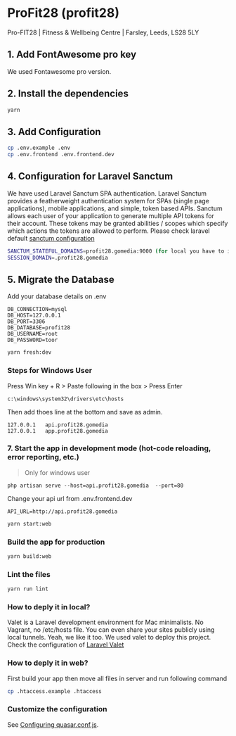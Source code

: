 # ProFit28 (profit28)

Pro-FIT28 | Fitness & Wellbeing Centre | Farsley, Leeds, LS28 5LY

## 1. Add FontAwesome pro key

We used Fontawesome pro version.

## 2. Install the dependencies

```bash
yarn
```

## 3. Add Configuration

```bash
cp .env.example .env
cp .env.frontend .env.frontend.dev
```

## 4. Configuration for Laravel Sanctum

We have used Laravel Sanctum SPA authentication. Laravel Sanctum provides a featherweight
authentication system for SPAs (single page applications), mobile applications, and simple, token
based APIs. Sanctum allows each user of your application to generate multiple API tokens for their
account. These tokens may be granted abilities / scopes which specify which actions the tokens are
allowed to perform. Please check laravel default
[sanctum configuration](https://laravel.com/docs/9.x/sanctum#spa-authentication)

```bash
SANCTUM_STATEFUL_DOMAINS=profit28.gomedia:9000 (for local you have to include your port)
SESSION_DOMAIN=.profit28.gomedia
```

## 5. Migrate the Database

Add your database details on .env

```
DB_CONNECTION=mysql
DB_HOST=127.0.0.1
DB_PORT=3306
DB_DATABASE=profit28
DB_USERNAME=root
DB_PASSWORD=toor
```

```bash
yarn fresh:dev
```

### Steps for Windows User

Press Win key + R > Paste following in the box > Press Enter

```
c:\windows\system32\drivers\etc\hosts
```

Then add thoes line at the bottom and save as admin.

```
127.0.0.1   api.profit28.gomedia
127.0.0.1   app.profit28.gomedia
```

### 7. Start the app in development mode (hot-code reloading, error reporting, etc.)

> Only for windows user

```
php artisan serve --host=api.profit28.gomedia  --port=80
```

Change your api url from .env.frontend.dev

```
API_URL=http://api.profit28.gomedia
```

```bash
yarn start:web
```

### Build the app for production

```bash
yarn build:web
```

### Lint the files

```bash
yarn run lint
```

### How to deply it in local?

Valet is a Laravel development environment for Mac minimalists. No Vagrant, no /etc/hosts file. You
can even share your sites publicly using local tunnels. Yeah, we like it too. We used valet to
deploy this project. Check the configuration of [Laravel Valet](https://laravel.com/docs/9.x/valet)

### How to deply it in web?

First build your app then move all files in server and run following command

```bash
cp .htaccess.example .htaccess
```

### Customize the configuration

See [Configuring quasar.conf.js](https://quasar.dev/quasar-cli/quasar-conf-js).
